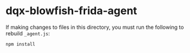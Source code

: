 # dqx-blowfish-frida-agent

If making changes to files in this directory, you must run the following to rebuild `_agent.js`:

```
npm install
```
